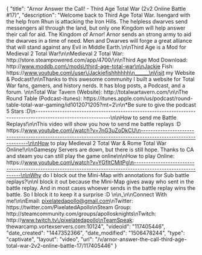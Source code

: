 {
    "title": "Arnor Answer the Call! - Third Age Total War (2v2 Online Battle #17)",
    "description": "Welcome back to Third Age Total War.  Isengard with the help from Rhun is attacking the Iron Hills.  The helpless dwarves send messengers all through the land, but only one Kingdom will help answer their call for aid.  The Kingdom of Arnor!  Arnor sends an strong army to aid the dwarves in a time of need.  Men and Dwarves will forge a great alliance that will stand against any Evil in Middle Earth.\n\nThird Age is a Mod for Medieval 2 Total War!\n\nMedieval 2 Total War: http:\/\/store.steampowered.com\/app\/4700\/\n\nThird Age Mod Download: http:\/\/www.moddb.com\/mods\/third-age-total-war\n\nJackie Fish: https:\/\/www.youtube.com\/user\/Jackiefishhhhhh\n______\nVisit my Website & Podcast!\n\nThanks to this awesome community I built a website for Total War fans, gamers, and history nerds.  It has blog posts, a Podcast, and a forum.  \n\nTotal War Tavern (Website): http:\/\/totalwartavern.com\/\n\nThe Round Table (Podcast-itunes): https:\/\/itunes.apple.com\/us\/podcast\/round-table-total-war-gaming\/id1012071205?mt=2\n\n*Be sure to give the podcast 5 Stars :D\n-------------------------------------------------------------------------------------------------------------\n\nHow to send me Battle Replays!\n\nThis video will show you how to send me battle replays :D https:\/\/www.youtube.com\/watch?v=7nG3uZoDkCU\n-------------------------------------------------------------------------------------------------------------\n\nHow to play Medieval 2 Total War & Rome Total War Online!\n\nGamespy Servers are down, but there is still hope.  Thanks to CA and steam you can still play the game online\n\nHow to play Online: https:\/\/www.youtube.com\/watch?v=YGfItCMitPg\n-------------------------------------------------------------------------------------------------------------\n\nWhy do I block out the Mini-Map with annotations for Sub battle replays?\n\nI block it out because the Mini-Map gives away who sent in the battle replay.  And in most cases whoever sends in the battle replay wins the battle.  So I block it to keep it a surprise :D  \n\n_\n\nConnect With me!\n\nEmail: pixelatedapollo@gmail.com\nTwitter: https:\/\/twitter.com\/PixelatedApollo\nSteam Group:  http:\/\/steamcommunity.com\/groups\/apollosknights\nTwitch: http:\/\/www.twitch.tv\/pixelatedapollo\nTeamSpeak: thewarcamp.vortexservers.com:10124",
    "videoid": "117405446",
    "date_created": "1447352366",
    "date_modified": "1506478244",
    "type": "captivate",
    "layout": "video",
    "url": "\/v\/arnor-answer-the-call-third-age-total-war-2v2-online-battle-17\/117405446"
}